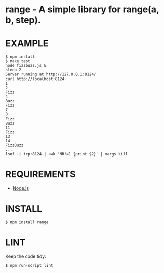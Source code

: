 # range - A simple library for range(a, b, step).

# EXAMPLE

    $ npm install
    $ make test
    node fizzbuzz.js &
    sleep 2
    Server running at http://127.0.0.1:8124/
    curl http://localhost:8124
    1
    2
    Fizz
    4
    Buzz
    Fizz
    7
    8
    Fizz
    Buzz
    11
    Fizz
    13
    14
    FizzBuzz
    ...
    lsof -i tcp:8124 | awk 'NR!=1 {print $2}' | xargs kill

# REQUIREMENTS

* [Node.js](http://nodejs.org/)

# INSTALL

    $ npm install range

# LINT

Keep the code tidy:

    $ npm run-script lint
